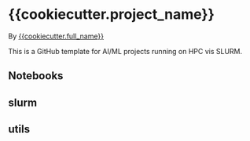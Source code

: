 # {{cookiecutter.project_name}} 

By [{{cookiecutter.full_name}}]({{cookiecutter.email}})

This is a GitHub template for AI/ML projects running on HPC vis SLURM.

## Notebooks

## slurm

## utils
